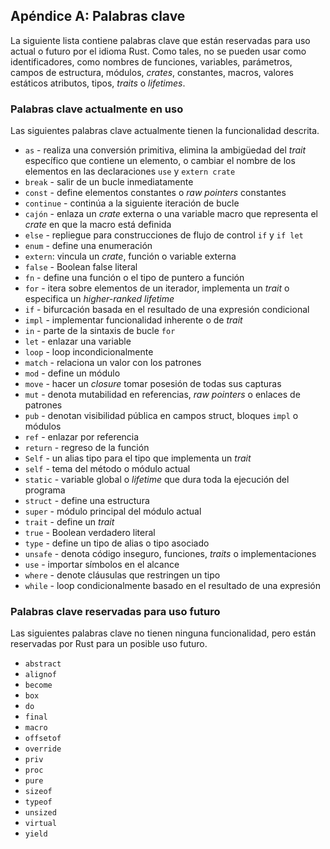 ## Apéndice A: Palabras clave

La siguiente lista contiene palabras clave que están reservadas para uso
actual o futuro por el idioma Rust. Como tales, no se pueden usar como
identificadores, como nombres de funciones, variables, parámetros, campos de estructura, módulos, *crates*, constantes, macros, valores estáticos
atributos, tipos, *traits* o *lifetimes*.

### Palabras clave actualmente en uso

Las siguientes palabras clave actualmente tienen la funcionalidad descrita.

* `as` - realiza una conversión primitiva, elimina la ambigüedad del *trait*
  específico que contiene
  un elemento, o cambiar el nombre de los elementos en las declaraciones `use` y `extern crate`
* `break` - salir de un bucle inmediatamente
* `const` - define elementos constantes o *raw pointers* constantes
* `continue` - continúa a la siguiente iteración de bucle
* `cajón` - enlaza un *crate* externa o una variable macro que representa el
 *crate* en
  que la macro está definida
* `else` - repliegue para construcciones de flujo de control `if` y `if let`
* `enum` - define una enumeración
* `extern`: vincula un *crate*, función o variable externa
* `false` - Boolean false literal
* `fn` - define una función o el tipo de puntero a función
* `for` - itera sobre elementos de un iterador, implementa un *trait* o
 especifica un
  *higher-ranked lifetime*
* `if` - bifurcación basada en el resultado de una expresión condicional
* `impl` - implementar funcionalidad inherente o de *trait*
* `in` - parte de la sintaxis de bucle `for`
* `let` - enlazar una variable
* `loop` - loop incondicionalmente
* `match` - relaciona un valor con los patrones
* `mod` - define un módulo
* `move` - hacer un *closure* tomar posesión de todas sus capturas
* `mut` - denota mutabilidad en referencias, *raw pointers* o enlaces de
 patrones
* `pub` - denotan visibilidad pública en campos struct, bloques `impl` o
 módulos
* `ref` - enlazar por referencia
* `return` - regreso de la función
* `Self` - un alias tipo para el tipo que implementa un *trait*
* `self` - tema del método o módulo actual
* `static` - variable global o *lifetime* que dura toda la ejecución del
 programa
* `struct` - define una estructura
* `super` - módulo principal del módulo actual
* `trait` - define un *trait*
* `true` - Boolean verdadero literal
* `type` - define un tipo de alias o tipo asociado
* `unsafe` - denota código inseguro, funciones, *traits* o implementaciones
* `use` - importar símbolos en el alcance
* `where` - denote cláusulas que restringen un tipo
* `while` - loop condicionalmente basado en el resultado de una expresión

### Palabras clave reservadas para uso futuro

Las siguientes palabras clave no tienen ninguna funcionalidad, pero están
reservadas por Rust para un posible uso futuro.

* `abstract`
* `alignof`
* `become`
* `box`
* `do`
* `final`
* `macro`
* `offsetof`
* `override`
* `priv`
* `proc`
* `pure`
* `sizeof`
* `typeof`
* `unsized`
* `virtual`
* `yield`
